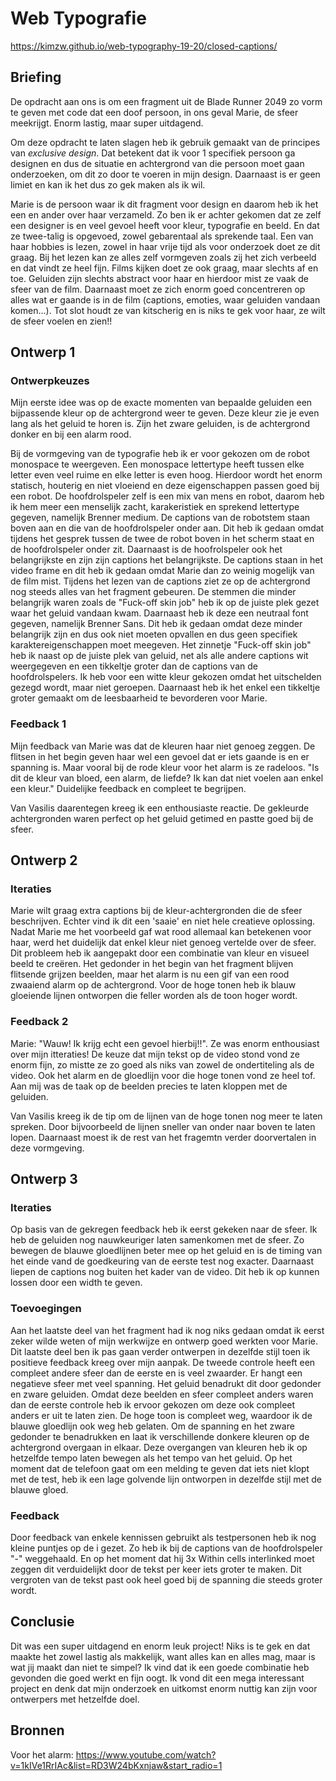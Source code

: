 # Web Typografie
https://kimzw.github.io/web-typography-19-20/closed-captions/

## Briefing
De opdracht aan ons is om een fragment uit de Blade Runner 2049 zo vorm te geven met code dat een doof persoon, in ons geval Marie, de sfeer meekrijgt. Enorm lastig, maar super uitdagend.

Om deze opdracht te laten slagen heb ik gebruik gemaakt van de principes van *exclusive design*. Dat betekent dat ik voor 1 specifiek persoon ga designen en dus de situatie en achtergrond van die persoon moet gaan onderzoeken, om dit zo door te voeren in mijn design. Daarnaast is er geen limiet en kan ik het dus zo gek maken als ik wil.

Marie is de persoon waar ik dit fragment voor design en daarom heb ik het een en ander over haar verzameld. Zo ben ik er achter gekomen dat ze zelf een designer is en veel gevoel heeft voor kleur, typografie en beeld. En dat ze twee-talig is opgevoed, zowel gebarentaal als sprekende taal. Een van haar hobbies is lezen, zowel in haar vrije tijd als voor onderzoek doet ze dit graag. Bij het lezen kan ze alles zelf vormgeven zoals zij het zich verbeeld en dat vindt ze heel fijn. Films kijken doet ze ook graag, maar slechts af en toe. Geluiden zijn slechts abstract voor haar en hierdoor mist ze vaak de sfeer van de film. Daarnaast moet ze zich enorm goed concentreren op alles wat er gaande is in de film (captions, emoties, waar geluiden vandaan komen...). Tot slot houdt ze van kitscherig en is niks te gek voor haar, ze wilt de sfeer voelen en zien!!

## Ontwerp 1

### Ontwerpkeuzes
Mijn eerste idee was op de exacte momenten van bepaalde geluiden een bijpassende kleur op de achtergrond weer te geven. Deze kleur zie je even lang als het geluid te horen is. Zijn het zware geluiden, is de achtergrond donker en bij een alarm rood. 

Bij de vormgeving van de typografie heb ik er voor gekozen om de robot monospace te weergeven. Een monospace lettertype heeft tussen elke letter even veel ruime en elke letter is even hoog. Hierdoor wordt het enorm statisch, houterig en niet vloeiend en deze eigenschappen passen goed bij een robot.
De hoofdrolspeler zelf is een mix van mens en robot, daarom heb ik hem meer een menselijk zacht, karakeristiek en sprekend lettertype gegeven, namelijk Brenner medium. De captions van de robotstem staan boven aan en die van de hoofdrolspeler onder aan. Dit heb ik gedaan omdat tijdens het gesprek tussen de twee de robot boven in het scherm staat en de hoofdrolspeler onder zit. Daarnaast is de hoofrolspeler ook het belangrijkste en zijn zijn captions het belangrijkste. De captions staan in het video frame en dit heb ik gedaan omdat Marie dan zo weinig mogelijk van de film mist. Tijdens het lezen van de captions ziet ze op de achtergrond nog steeds alles van het fragment gebeuren.
De stemmen die minder belangrijk waren zoals de "Fuck-off skin job" heb ik op de juiste plek gezet waar het geluid vandaan kwam. Daarnaast heb ik deze een neutraal font gegeven, namelijk Brenner Sans. Dit heb ik gedaan omdat deze minder belangrijk zijn en dus ook niet moeten opvallen en dus geen specifiek karaktereigenschappen moet meegeven. Het zinnetje "Fuck-off skin job" heb ik naast op de juiste plek van geluid, net als alle andere captions wit weergegeven en een tikkeltje groter dan de captions van de hoofdrolspelers. Ik heb voor een witte kleur gekozen omdat het uitschelden gezegd wordt, maar niet geroepen. Daarnaast heb ik het enkel een tikkeltje groter gemaakt om de leesbaarheid te bevorderen voor Marie.

### Feedback 1
Mijn feedback van Marie was dat de kleuren haar niet genoeg zeggen. De flitsen in het begin geven haar wel een gevoel dat er iets gaande is en er spanning is. Maar vooral bij de rode kleur voor het alarm is ze radeloos. "Is dit de kleur van bloed, een alarm, de liefde? Ik kan dat niet voelen aan enkel een kleur." Duidelijke feedback en compleet te begrijpen.

Van Vasilis daarentegen kreeg ik een enthousiaste reactie. De gekleurde achtergronden waren perfect op het geluid getimed en pastte goed bij de sfeer.

## Ontwerp 2

### Iteraties
Marie wilt graag extra captions bij de kleur-achtergronden die de sfeer beschrijven. Echter vind ik dit een 'saaie' en niet hele creatieve oplossing. Nadat Marie me het voorbeeld gaf wat rood allemaal kan betekenen voor haar, werd het duidelijk dat enkel kleur niet genoeg vertelde over de sfeer. Dit probleem heb ik aangepakt door een combinatie van kleur en visueel beeld te creëren. Het gedonder in het begin van het fragment blijven flitsende grijzen beelden, maar het alarm is nu een gif van een rood zwaaiend alarm op de achtergrond. Voor de hoge tonen heb ik blauw gloeiende lijnen ontworpen die feller worden als de toon hoger wordt.

### Feedback 2
Marie: "Wauw! Ik krijg echt een gevoel hierbij!!". Ze was enorm enthousiast over mijn itteraties! De keuze dat mijn tekst op de video stond vond ze enorm fijn, zo mistte ze zo goed als niks van zowel de ondertiteling als de video. Ook het alarm en de gloedlijn voor die hoge tonen vond ze heel tof. Aan mij was de taak op de beelden precies te laten kloppen met de geluiden.

Van Vasilis kreeg ik de tip om de lijnen van de hoge tonen nog meer te laten spreken. Door bijvoorbeeld de lijnen sneller van onder naar boven te laten lopen. Daarnaast moest ik de rest van het fragemtn verder doorvertalen in deze vormgeving.


## Ontwerp 3

### Iteraties
Op basis van de gekregen feedback heb ik eerst gekeken naar de sfeer. Ik heb de geluiden nog nauwkeuriger laten samenkomen met de sfeer. Zo bewegen de blauwe gloedlijnen beter mee op het geluid en is de timing van het einde vand de goedkeuring van de eerste test nog exacter.
Daarnaast liepen de captions nog buiten het kader van de video. Dit heb ik op kunnen lossen door een width te geven.

### Toevoegingen
Aan het laatste deel van het fragment had ik nog niks gedaan omdat ik eerst zeker wilde weten of mijn werkwijze en ontwerp goed werkten voor Marie. Dit laatste deel ben ik pas gaan verder ontwerpen in dezelfde stijl toen ik positieve feedback kreeg over mijn aanpak. De tweede controle heeft een compleet andere sfeer dan de eerste en is veel zwaarder. Er hangt een negatieve sfeer met veel spanning. Het geluid benadrukt dit door gedonder en zware geluiden. Omdat deze beelden en sfeer compleet anders waren dan de eerste controle heb ik ervoor gekozen om deze ook compleet anders er uit te laten zien. De hoge toon is compleet weg, waardoor ik de blauwe gloedlijn ook weg heb gelaten. Om de spanning en het zware gedonder te benadrukken en laat ik verschillende donkere kleuren op de achtergrond overgaan in elkaar. Deze overgangen van kleuren heb ik op hetzelfde tempo laten bewegen als het tempo van het geluid. Op het moment dat de telefoon gaat om een melding te geven dat iets niet klopt met de test, heb ik een lage golvende lijn ontworpen in dezelfde stijl met de blauwe gloed.

### Feedback
Door feedback van enkele kennissen gebruikt als testpersonen heb ik nog kleine puntjes op de i gezet. Zo heb ik bij de captions van de hoofdrolspeler "-" weggehaald. En op het moment dat hij 3x Within cells interlinked moet zeggen dit verduidelijkt door de tekst per keer iets groter te maken. Dit vergroten van de tekst past ook heel goed bij de spanning die steeds groter wordt.

## Conclusie
Dit was een super uitdagend en enorm leuk project! Niks is te gek en dat maakte het zowel lastig als makkelijk, want alles kan en alles mag, maar is wat jij maakt dan niet te simpel? Ik vind dat ik een goede combinatie heb gevonden die goed werkt en fijn oogt. Ik vond dit een mega interessant project en denk dat mijn onderzoek en uitkomst enorm nuttig kan zijn voor ontwerpers met hetzelfde doel.

## Bronnen
Voor het alarm:
https://www.youtube.com/watch?v=1kIVe1RrIAc&list=RD3W24bKxnjaw&start_radio=1
